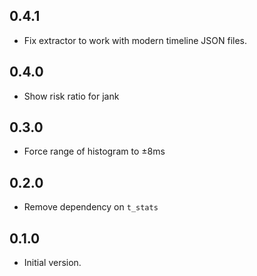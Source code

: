 ## 0.4.1

- Fix extractor to work with modern timeline JSON files.

## 0.4.0

- Show risk ratio for jank

## 0.3.0

- Force range of histogram to ±8ms

## 0.2.0

- Remove dependency on `t_stats`

## 0.1.0

- Initial version.
